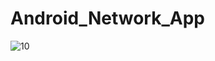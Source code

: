 # Android_Network_App

![10](https://user-images.githubusercontent.com/120348500/216549260-82eb7438-574f-4cf8-9a97-8eeb884468e8.gif)
